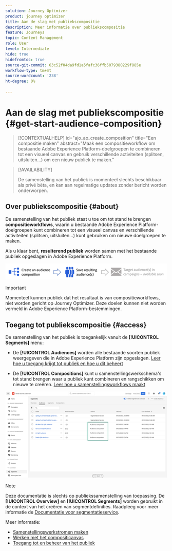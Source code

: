 ```yaml
---
solution: Journey Optimizer
product: journey optimizer
title: Aan de slag met publiekscompositie
description: Meer informatie over publiekscompositie
feature: Journeys
topic: Content Management
role: User
level: Intermediate
hide: true
hidefromtoc: true
source-git-commit: 63c52f04da9fd1a5fafc36ffb5079380229f885e
workflow-type: tm+mt
source-wordcount: '238'
ht-degree: 0%

---
```


# Aan de slag met publiekscompositie {#get-start-audience-composition}

>[!CONTEXTUALHELP]
>id="ajo_ao_create_composition"
>title="Een compositie maken"
>abstract="Maak een compositieworkflow om bestaande Adobe Experience Platform-doelgroepen te combineren tot een visueel canvas en gebruik verschillende activiteiten (splitsen, uitsluiten...) om een nieuw publiek te maken."

>[!AVAILABILITY]
>
>De samenstelling van het publiek is momenteel slechts beschikbaar als privé bèta, en kan aan regelmatige updates zonder bericht worden onderworpen.

## Over publiekscompositie {#about}

De samenstelling van het publiek staat u toe om tot stand te brengen **compositieworkflows**, waarin u bestaande Adobe Experience Platform-doelgroepen kunt combineren tot een visueel canvas en verschillende activiteiten (splitsen, uitsluiten...) kunt gebruiken om nieuwe doelgroepen te maken.

Als u klaar bent, **resulterend publiek** worden samen met het bestaande publiek opgeslagen in Adobe Experience Platform.<!--, and can be **leveraged in campaigns** to target customers.-->

![](assets/audiences-process.png)

>[!IMPORTANT]
>
>Momenteel kunnen publiek dat het resultaat is van compositieworkflows, niet worden gericht op Journey Optimizer. Deze doelen kunnen niet worden vermeld in Adobe Experience Platform-bestemmingen.

## Toegang tot publiekscompositie {#access}

De samenstelling van het publiek is toegankelijk vanuit de **[!UICONTROL Segments]** menu:

* De **[!UICONTROL Audiences]** worden alle bestaande soorten publiek weergegeven die in Adobe Experience Platform zijn opgeslagen. [Leer hoe u toegang krijgt tot publiek en hoe u dit beheert](access-audiences.md)

* De **[!UICONTROL Compositions]** kunt u samenstellingswerkschema&#39;s tot stand brengen waar u publiek kunt combineren en rangschikken om nieuwe te creëren. [Leer hoe u samenstellingsworkflows maakt](create-compositions.md)

![](assets/audiences-list.png)

>[!NOTE]
>
>Deze documentatie is slechts op publiekssamenstelling van toepassing. De **[!UICONTROL Overview]** en **[!UICONTROL Segments]** worden gebruikt in de context van het creëren van segmentdefinities. Raadpleeg voor meer informatie de [Documentatie voor segmentatieservice](https://experienceleague.adobe.com/docs/experience-platform/segmentation/ui/overview.html).

Meer informatie:

* [Samenstellingswerkstromen maken](create-compositions.md)
* [Werken met het compositicanvas](composition-canvas.md)
* [Toegang tot en beheer van het publiek](access-audiences.md)
